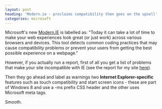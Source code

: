 ```yaml
---
layout: post
heading: 'Modern.ie - proclaims compatibility then goes on the upsell'
categories: microsoft
---
```


Microsoft's new [Modern.IE](http://www.modern.ie) is labelled as: "Today it can take a lot of time to make your web experiences look great (or just work) across various browsers and devices. This tool detects common coding practices that may cause compatibility problems or prevent your users from getting the best possible experience on a webpage."

However, if you actually run a report, first of all you get a list of problems that make your site incompatible with IE (see the report for my site [here](http://www.modern.ie/report#http%3A%2F%2Fwww.chris-alexander.co.uk)).

Then they go ahead and label as warnings two **Internet Explorer-specific** features such as touch compatibility and start screen icons - these are part of Windows 8 and use a -ms prefix CSS header and the other uses Microsoft meta tags.

Smooth.
